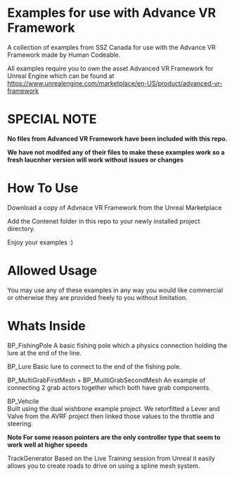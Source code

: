 # Examples for use with Advance VR Framework
A collection of examples from SSZ Canada for use with the Advance VR Framework made by Human Codeable.


All examples require you to own the asset Advanced VR Framework for Unreal Engine which can be found at
https://www.unrealengine.com/marketplace/en-US/product/advanced-vr-framework

# SPECIAL NOTE

**No files from Advanced VR Framework have been included with this repo.**

**We have not modifed any of their files to make these examples work so a fresh laucnher version will work without issues or changes**





# How To Use
Download a copy of Advnace VR Framework from the Unreal Marketplace

Add the Contenet folder in this repo to your newly installed project directory.

Enjoy your examples :)



# Allowed Usage 
You may use any of these examples in any way you would like commercial or otherwise they are provided freely to you without limitation.



# Whats Inside

BP_FishingPole
  A basic fishing pole which a physics connection holding the lure at the end of the line.
  
BP_Lure
  Basic lure to connect to the end of the fishing pole.
  
BP_MultiGrabFirstMesh + BP_MuiltiGrabSecondMesh
  An example of connecting 2 grab actors together which both have grab components.
  
BP_Vehcile  
  Built using the dual wishbone example project. We retorfitted a Lever and Valve from the AVRF project then linked those values to the throttle and steering.

**Note For some reason pointers are the only controller type that seem to work well at higher speeds**  

TrackGenerator
Based on the Live Training session from Unreal it easily allows you to create roads to drive on using a spline mesh system.


 
